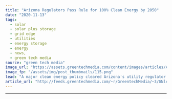 ```yaml
---
title: "Arizona Regulators Pass Rule for 100% Clean Energy by 2050"
date: "2020-11-13"
tags: 
  - solar
  - solar plus storage 
  - grid edge
  - utilities
  - energy storage
  - energy
  - news,
  - green tech media
source: "green tech media"
image_url: "https://assets.greentechmedia.com/content/images/articles/Arizona_Phoenix_APS_Skyline_XL.jpg"
image_fp: "/assets/img/post_thumbnails/115.png"
lead: "A major clean energy policy cleared Arizona's utility regulator and now heads to stakeholder comment before it can take effect. The Arizona Corporation Commission voted 4-1 Friday to approve a suite of amendments to its energy rules that amount to a  ..."
article_url: "http://feeds.greentechmedia.com/~r/GreentechMedia/~3/GNlcfMIiiDY/arizonas-100-clean-energy-rules-heads-to-the-people"
---
```


---
